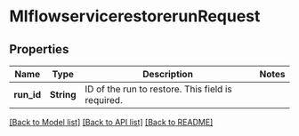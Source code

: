 # MlflowservicerestorerunRequest

## Properties

Name | Type | Description | Notes
------------ | ------------- | ------------- | -------------
**run_id** | **String** | ID of the run to restore. This field is required. | 

[[Back to Model list]](../README.md#documentation-for-models) [[Back to API list]](../README.md#documentation-for-api-endpoints) [[Back to README]](../README.md)


